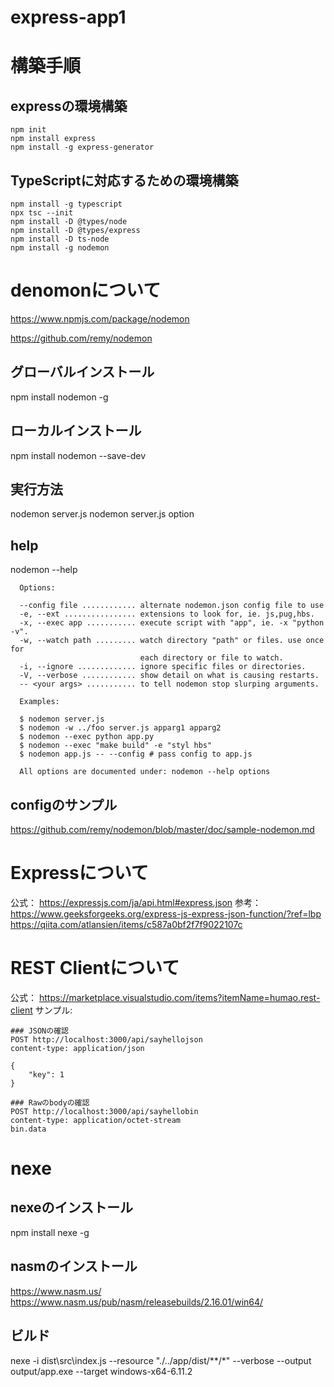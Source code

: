 # express-app1

# 構築手順

## expressの環境構築
```
npm init
npm install express
npm install -g express-generator
```

## TypeScriptに対応するための環境構築
```
npm install -g typescript
npx tsc --init
npm install -D @types/node   
npm install -D @types/express
npm install -D ts-node
npm install -g nodemon
```


# denomonについて
https://www.npmjs.com/package/nodemon

https://github.com/remy/nodemon

## グローバルインストール
npm install nodemon -g
## ローカルインストール
npm install nodemon --save-dev
## 実行方法
nodemon server.js 
nodemon server.js option
## help
nodemon --help
```
  Options:

  --config file ............ alternate nodemon.json config file to use
  -e, --ext ................ extensions to look for, ie. js,pug,hbs.
  -x, --exec app ........... execute script with "app", ie. -x "python -v".
  -w, --watch path ......... watch directory "path" or files. use once for
                             each directory or file to watch.
  -i, --ignore ............. ignore specific files or directories.
  -V, --verbose ............ show detail on what is causing restarts.
  -- <your args> ........... to tell nodemon stop slurping arguments.
```

```
  Examples:

  $ nodemon server.js
  $ nodemon -w ../foo server.js apparg1 apparg2
  $ nodemon --exec python app.py
  $ nodemon --exec "make build" -e "styl hbs"
  $ nodemon app.js -- --config # pass config to app.js

  All options are documented under: nodemon --help options
```

## configのサンプル
https://github.com/remy/nodemon/blob/master/doc/sample-nodemon.md


# Expressについて
公式：
  https://expressjs.com/ja/api.html#express.json
参考：
  https://www.geeksforgeeks.org/express-js-express-json-function/?ref=lbp
  https://qiita.com/atlansien/items/c587a0bf2f7f9022107c


# REST Clientについて
公式：
  https://marketplace.visualstudio.com/items?itemName=humao.rest-client
サンプル:
```
### JSONの確認
POST http://localhost:3000/api/sayhellojson
content-type: application/json

{
    "key": 1
}

### Rawのbodyの確認
POST http://localhost:3000/api/sayhellobin
content-type: application/octet-stream
bin.data

```
# nexe
## nexeのインストール
npm install nexe -g

## nasmのインストール
https://www.nasm.us/
https://www.nasm.us/pub/nasm/releasebuilds/2.16.01/win64/

## ビルド
nexe -i dist\src\index.js --resource "./../app/dist/**/*" --verbose --output output/app.exe --target windows-x64-6.11.2